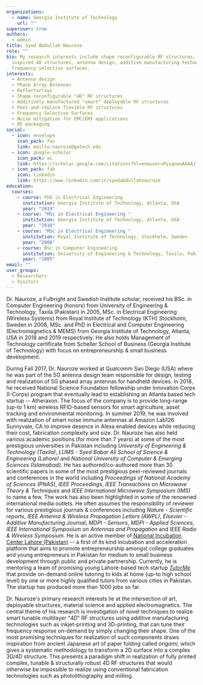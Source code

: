 ```yaml
---
organizations:
  - name: Georgia Institute of Technology
    url: ""
superuser: true
authors:
  - admin
title: Syed Abdullah Nauroze
role: ""
bio: My research interests include shape reconfigurable RF structures, origami
  inspired 4D structures, antenna design, additive manufacturing technologies &
  frequency selective surfaces.
interests:
  - Antenna design
  - Phase Array Antennas
  - Reflectarrays
  - Shape-reconfigurable "4D" RF structures
  - Additively manufactured "smart" deployable RF structures
  - Peel-and-replace flexible RF structures
  - Frequency Selective Surfaces
  - Noise mitigation for EMC/EMI applications
  - RF packaging
social:
  - icon: envelope
    icon_pack: fas
    link: mailto:nauroze@gatech.edu
  - icon: google-scholar
    icon_pack: ai
    link: https://scholar.google.com/citations?hl=en&user=PyiqnwoAAAAJ
  - icon_pack: fab
    icon: linkedin
    link: https://www.linkedin.com/in/syedabdullahnauroze
education:
  courses:
    - course: PhD in Electrical Engineering
      institution: Georgia Institute of Technology, Atlanta, USA
      year: "2019"
    - course: "MSc in Electrical Engineering "
      institution: Georgia Institute of Technology, Atlanta, USA
      year: "2018"
    - course: "MSc in Electrical Engineering "
      institution: Royal Institute of Technology, Stockholm, Sweden
      year: "2008"
    - course: BSc in Computer Engineering
      institution: University of Engineering & Technology, Taxila, Pakistan
      year: "2005"
email: ""
user_groups:
  - Researchers
  - Visitors
---
```

Dr. Nauroze, a Fulbright and Swedish Institute scholar, received his BSc. in Computer Engineering (honors) from University of Engineering & Technology, Taxila (Pakistan) in 2005, MSc. in Electrical Engineering (Wireless Systems) from Royal Institute of Technology (KTH) Stockholm, Sweden in 2008, MSc. and PhD in Electrical and Computer Engineering (Electromagnetics & MEMS) from Georgia Institute of Technology, Atlanta, USA in 2018 and 2019 respectively. He also holds Management of Technology certificate from Scheller School of Business (Georgia Institute of Technology) with focus on entrepreneurship & small business development.

During Fall 2017, Dr. Nauroze worked at Qualcomm San Diego (USA) where he was part of the 5G antenna design team responsible for design, testing and realization of 5G phased array antennas for handheld devices. In 2018, he received National Science Foundation fellowship under Innovation Corps (I-Corps) program that eventually lead to establishing an Atlanta based tech startup -- Atheraxon. The focus of the company is to provide long-range (up-to 1 km) wireless RFID-based sensors for smart agriculture, asset tracking and environmental monitoring. In summer 2019, he was involved with realization of smart noise immune antennas at Amazon Lab126 Sunnyvale, CA to improve desence in Alexa enabled devices while reducing their cost, fabrication complexity and size. Dr. Nauroze has also held various academic positions (for more than 7 years) at some of the most prestigious universities in Pakistan including *University of Engineering & Technology (Taxila)*, *LUMS - Syed Babar Ali School of Science & Engineering (Lahore)* and *National University of Computer & Emerging Sciences (Islamabad)*. He has authored/co-authored more than 30 scientific papers in some of the most prestigious peer-reviewed journals and conferences in the world including *Proceedings of National Academy of Sciences (PNAS)*, *IEEE Proceedings*, *IEEE Transactions on Microwave Theory & Techniques* and *IEEE International Microwave Symposium (IMS)* to name a few. The work has also been highlighted in some of the renowned international media outlets. He often assumes the responsibility of reviewer for various prestigious journals & conferences including *Nature - Scientific reports*, *IEEE Antenna & Wireless Propagation Letters (AWPL)*, *Elsevier - Additive Manufacturing Journal*, *MDPI - Sensors*, *MDPI - Applied Sciences*, *IEEE International Symposium on Antennas and Propagation* and *IEEE Radio & Wireless Symposium*. He is an active member of [National Incubation Center Lahore (Pakistan)](https://niclahore.lums.edu.pk/) -- a first of its kind incubation and acceleration platform that aims to promote entrepreneurship amongst college graduates and young entrepreneurs in Pakistan for medium to small business development through public and private partnership. Currently, he is mentoring a team of promising young Lahore-based tech startup *[TutorMe](http://www.tutorme.pk)* that provide on-demand online tutoring to kids at home (up-to high school level) by one or more highly qualified tutors from various cities in Pakistan. The startup has produced more than 1000 jobs so far.

Dr. Nauroze's primary research interests lie at the intersection of art, deployable structures, material science and applied electromagnetics. The central theme of his research is investigation of novel techniques to realize smart tunable multilayer “*4D*” RF structures using additive manufacturing technologies such as inkjet-printing and 3D-printing, that can tune their frequency response on-demand by simply changing their shape. One of the most promising techniques for realization of such components draws inspiration from ancient Japanese art of paper folding called *origami*, which gives a systematic methodology to transform a 2D surface into a complex 3D/4D structure. This presents a paradigm shift in realization of fully printed complex, tunable & structurally robust 4D RF structures that would otherwise be impossible to realize using conventional fabrication technologies such as photolithography and milling.
